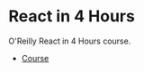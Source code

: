 # React in 4 Hours

O'Reilly React in 4 Hours course.

- [Course](https://learning.oreilly.com/live-events/react-in-4-hours/0636920436553/0642572003671/)
